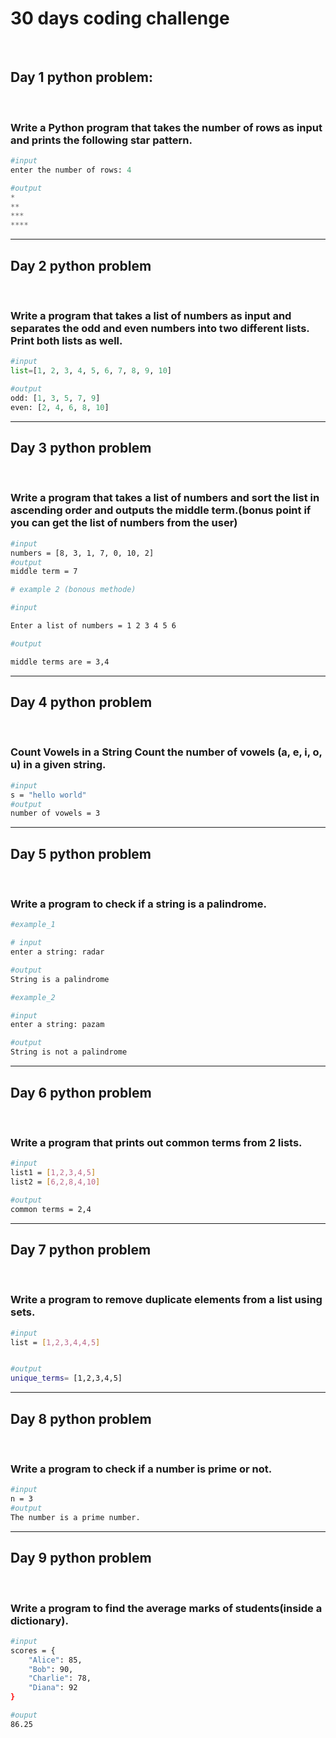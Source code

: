 <h1>30 days coding challenge</h1>
<br/>
<h2>Day 1 python problem:</h2> 
<br/>
<h3>Write a Python program that takes the number of rows as input and prints the following star pattern.</h3>

```python
#input
enter the number of rows: 4

#output
*
**
***
****
```

<hr/>
<h2>Day 2 python problem</h2>
<br/>
<h3>Write a program that takes a list of numbers as input and separates the odd and even numbers into two different lists. Print both lists as well.</h3>

```python
#input
list=[1, 2, 3, 4, 5, 6, 7, 8, 9, 10]

#output
odd: [1, 3, 5, 7, 9]
even: [2, 4, 6, 8, 10]
```

<hr/>
<h2>Day 3 python problem</h2>
<br/>
<h3>Write a program that takes a list of numbers and sort the list in ascending order and outputs the middle term.(bonus point if you can get the list of numbers from the user) </h3>

```bash
#input
numbers = [8, 3, 1, 7, 0, 10, 2]
#output
middle term = 7

# example 2 (bonous methode)

#input

Enter a list of numbers = 1 2 3 4 5 6

#output

middle terms are = 3,4
```

<hr/>
<h2>Day 4 python problem</h2>
<br/>
<h3>Count Vowels in a String Count the number of vowels (a, e, i, o, u) in a given string.
</h3>

```bash
#input
s = "hello world"
#output
number of vowels = 3
```

<hr/>
<h2>Day 5 python problem</h2>
<br/>
<h3>
  Write a program to check if a string is a palindrome.
</h3>

```bash
#example_1

# input
enter a string: radar

#output
String is a palindrome

#example_2

#input
enter a string: pazam

#output
String is not a palindrome
```
<hr/>
<h2>Day 6 python problem</h2>
<br/>
<h3>
  Write a program that prints out common terms from 2 lists.
</h3>

```bash
#input
list1 = [1,2,3,4,5]
list2 = [6,2,8,4,10]

#output
common terms = 2,4

```

<hr/>
<h2>Day 7 python problem</h2>
<br/>
<h3>
Write a program to remove duplicate elements from a list using sets.
</h3>

```bash
#input
list = [1,2,3,4,4,5]


#output
unique_terms= [1,2,3,4,5]

```
<hr/>
<h2>Day 8 python problem</h2>
<br/>
<h3>
Write a program to check if a number is prime or not.
</h3>

```bash
#input
n = 3
#output
The number is a prime number. 
```
<hr/>
<h2>Day 9 python problem</h2>
<br/>
<h3>
Write a program to find the average marks of students(inside a dictionary).
</h3>

```bash
#input
scores = {
    "Alice": 85,
    "Bob": 90,
    "Charlie": 78,
    "Diana": 92
}

#ouput
86.25
```
